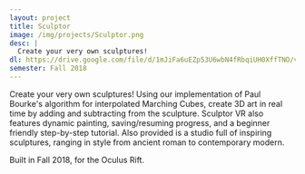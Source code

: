 ```yaml
---
layout: project
title: Sculptor
image: /img/projects/Sculptor.png
desc: |
  Create your very own sculptures!
dl: https://drive.google.com/file/d/1mJiFa6uEZp53U6wbN4fRbqiUH0XffTNO/view?usp=sharing
semester: Fall 2018
---
```

Create your very own sculptures! Using our implementation of Paul Bourke's algorithm for interpolated Marching Cubes, create 3D art in real time by adding and subtracting from the sculpture. Sculptor VR also features dynamic painting, saving/resuming progress, and a beginner friendly step-by-step tutorial. Also provided is a studio full of inspiring sculptures, ranging in style from ancient roman to contemporary modern.

Built in Fall 2018, for the Oculus Rift.